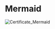 # Mermaid

![Certificate_Mermaid](https://user-images.githubusercontent.com/81981737/149820167-58f14409-1960-4f4d-bea0-8f85d37e729f.jpg)

